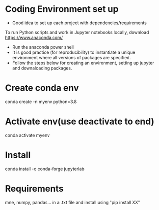 # Coding Environment set up
 * Good idea to set up each project with dependencies/requirements 

To run Python scripts and work in Jupyter notebooks locally, download https://www.anaconda.com/
- Run the anaconda power shell
- It is good practice (for reproducibility) to instantiate a unique environment where all versions of packages are specified. 
- Follow the steps below for creating an environment, setting up jupyter and downaloading packages. 

# Create conda env
conda create -n myenv python=3.8

# Activate env(use deactivate to end)
conda activate myenv

# Install 
conda install -c conda-forge jupyterlab

# Requirements
mne, numpy, pandas... in a .txt file and install using "pip install XX"
